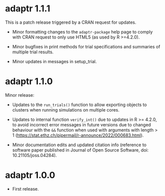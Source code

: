 # adaptr 1.1.1

This is a patch release triggered by a CRAN request for updates.

* Minor formatting changes to the `adaptr-package` help page to comply with CRAN
request to only use HTML5 (as used by R >=4.2.0).

* Minor bugfixes in print methods for trial specifications and summaries of
multiple trial results.

* Minor updates in messages in setup_trial.

# adaptr 1.1.0

Minor release:

* Updates to the `run_trials()` function to allow exporting objects to clusters
when running simulations on multiple cores.

* Updates to internal function `verify_int()` due to updates in R >= 4.2.0, to
avoid incorrect error messages in future versions due to changed behaviour with
the `&&` function when used with arguments with length > 1
(https://stat.ethz.ch/pipermail/r-announce/2022/000683.html).

* Minor documentation edits and updated citation info (reference to software
paper published in Journal of Open Source Software, doi: 10.21105/joss.04284).

# adaptr 1.0.0

* First release.
